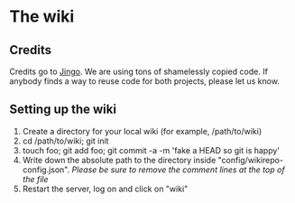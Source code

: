 The wiki
========

Credits
-------

Credits go to [Jingo](https://github.com/claudioc/jingo). We are using tons of shamelessly copied code. If anybody finds a way 
to reuse code for both projects, please let us know.

Setting up the wiki
-------------------

1. Create a directory for your local wiki (for example, /path/to/wiki)
1. cd /path/to/wiki; git init
1. touch foo; git add foo; git commit -a -m 'fake a HEAD so git is happy'
1. Write down the absolute path to the directory inside "config/wikirepo-config.json". *Please be sure to remove the comment lines at the top of the file*
1. Restart the server, log on and click on "wiki" 
